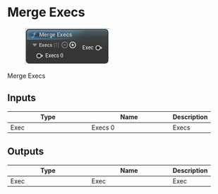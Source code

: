 # Merge Execs

<div align="left" data-full-width="false">

<figure><img src="Merge_Execs.png" alt=""><figcaption></figcaption></figure>

</div>

Merge Execs

## Inputs

<table>
<thead><tr><th width="170">Type</th><th width="170">Name</th><th>Description</th></tr></thead>
<tbody>
<tr><td>Exec</td><td>Execs 0</td><td>Execs</td></tr>
</tbody>
</table>

## Outputs

<table>
<thead><tr><th width="170">Type</th><th width="170">Name</th><th>Description</th></tr></thead>
<tbody>
<tr><td>Exec</td><td>Exec</td><td>Exec</td></tr>
</tbody>
</table>